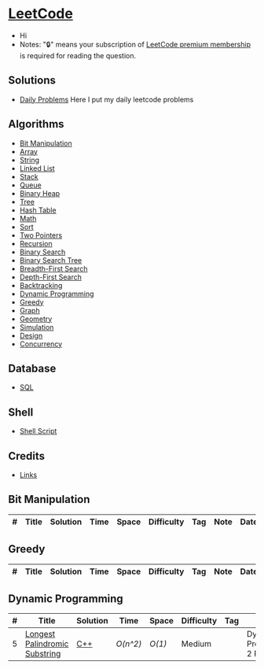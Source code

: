 # [LeetCode](https://leetcode.com/problemset/all/)

* Hi
* Notes: "🔒" means your subscription of [LeetCode premium membership](https://leetcode.com/subscribe/) is required for reading the question.

## Solutions
- [Daily Problems](./problems.md) Here I put my daily leetcode problems

## Algorithms

* [Bit Manipulation](#bit-manipulation)
* [Array](#array)
* [String](#string)
* [Linked List](#linked-list)
* [Stack](#stack)
* [Queue](#queue)
* [Binary Heap](#binary-heap)
* [Tree](#tree)
* [Hash Table](#hash-table)
* [Math](#math)
* [Sort](#sort)
* [Two Pointers](#two-pointers)
* [Recursion](#recursion)
* [Binary Search](#binary-search)
* [Binary Search Tree](#binary-search-tree)
* [Breadth-First Search](#breadth-first-search)
* [Depth-First Search](#depth-first-search)
* [Backtracking](#backtracking)
* [Dynamic Programming](#dynamic-programming)
* [Greedy](#greedy)
* [Graph](#graph)
* [Geometry](#geometry)
* [Simulation](#simulation)
* [Design](#design)
* [Concurrency](#concurrency)

## Database

* [SQL](#sql)


## Shell

* [Shell Script](#shell-script)

## Credits

* [Links](./credits.md)

## Bit Manipulation
|  #  | Title           |  Solution       |  Time           | Space           | Difficulty    | Tag          | Note| Date|
|-----|---------------- | --------------- | --------------- | --------------- | ------------- |--------------|-----|-----|

## Greedy
|  #  | Title           |  Solution       |  Time           | Space           | Difficulty    | Tag          | Note| Date|
|-----|---------------- | --------------- | --------------- | --------------- | ------------- |--------------|-----|-----|

## Dynamic Programming
|  #  | Title           |  Solution       |  Time           | Space           | Difficulty    | Tag          | Note| Date|
|-----|---------------- | --------------- | --------------- | --------------- | ------------- |--------------|-----|-----|
5| [Longest Palindromic Substring](https://leetcode.com/problems/longest-palindromic-substring/description/) | [C++](./C++/LongestPalindromicSubstring.md)| _O(n^2)_       | _O(1)_          | Medium         ||Dynamic Programming, 2 Pointers|9/1/2023|